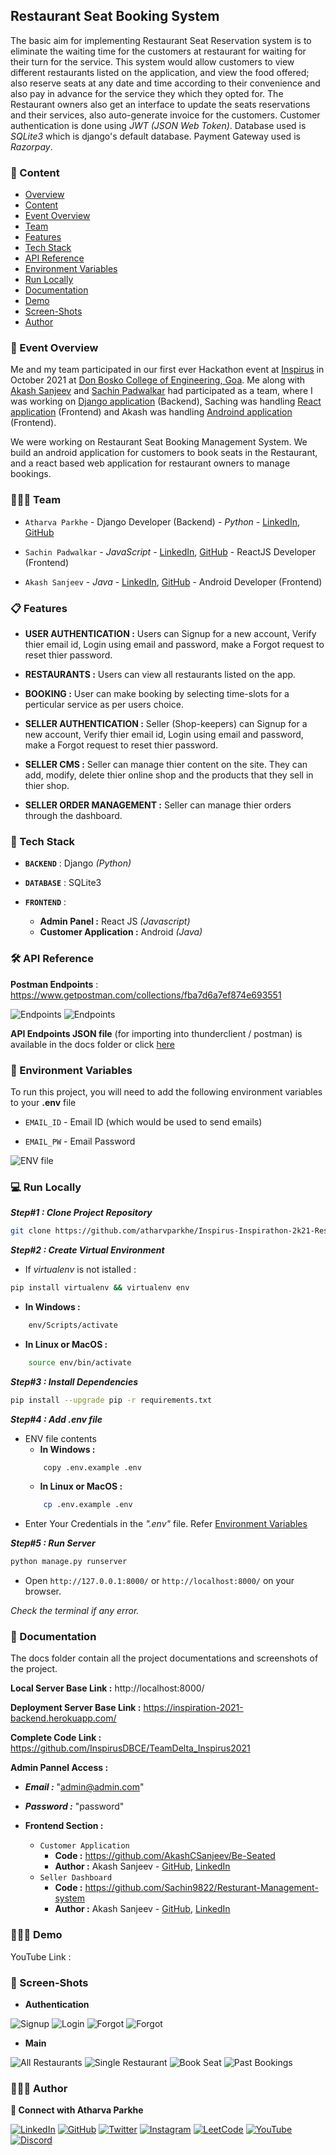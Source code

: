 
## Restaurant Seat Booking System

The basic aim for implementing Restaurant Seat Reservation system is to eliminate the waiting time for the customers at restaurant for waiting for their turn for the service. This system would allow customers to view different restaurants listed on the application, and view the food offered; also reserve seats at any date and time according to their convenience and also pay in advance for the service they which they opted for. The Restaurant owners also get an interface to update the seats reservations and their services, also auto-generate invoice for the customers.
Customer authentication is done using *JWT (JSON Web Token)*. Database used is *SQLite3* which is django's default database. Payment Gateway used is *Razorpay*.

### 🔗 Content

* [Overview](#restaurant-seat-booking-system)
* [Content](#-content)
* [Event Overview](#-event-overview)
* [Team](#-team)
* [Features](#-features)
* [Tech Stack](#-tech-stack)
* [API Reference](#-api-reference)
* [Environment Variables](#-environment-variables)
* [Run Locally](#-run-locally)
* [Documentation](#-documentation)
* [Demo](#-demo)
* [Screen-Shots](#-screen-shots)
* [Author](#-author)


### 🧬 Event Overview

Me and my team participated in our first ever Hackathon event at [Inspirus](https://www.linkedin.com/feed/hashtag/?keywords=inspirus2k21) in October 2021 at [Don Bosko College of Engineering, Goa](https://www.linkedin.com/school/don-bosco-college-of-engineering-fatorda-goa/). 
Me along with [Akash Sanjeev](https://www.linkedin.com/in/akash-sanjeev-37436a1b5/) and [Sachin Padwalkar](https://www.linkedin.com/in/sachin-padwalkar-a265291ba/) had participated as a team, where I was working on [Django application](https://github.com/atharvparkhe/restaurant-seat-booking) (Backend), Saching was handling [React application](https://github.com/Sachin9822/restu) (Frontend) and Akash was handling [Androind application](https://github.com/AkashCSanjeev/Be-Seated) (Frontend).

We were working on Restaurant Seat Booking Management System.
We build an android application for customers to book seats in the Restaurant, and a react based web application for restaurant owners to manage bookings.


### 👨‍👦‍👦 Team

- `Atharva Parkhe` -  Django Developer (Backend)  -  *Python* -   [LinkedIn](https://www.linkedin.com/in/atharva-parkhe-3283b2202/), [GitHub](https://github.com/atharvparkhe)

- `Sachin Padwalkar` -  *JavaScript* - [LinkedIn](https://www.linkedin.com/in/sachin-padwalkar-a265291ba/), [GitHub](https://github.com/Sachin9822)  -  ReactJS Developer (Frontend)

- `Akash Sanjeev` -  *Java* - [LinkedIn](https://www.linkedin.com/in/akash-sanjeev-37436a1b5/), [GitHub](https://github.com/AkashCSanjeev)  -  Android Developer (Frontend)  


### 📋 Features

- **USER AUTHENTICATION :** Users can Signup for a new account, Verify thier email id, Login using email and password, make a Forgot request to reset thier password. 

- **RESTAURANTS :** Users can view all restaurants listed on the app.

- **BOOKING :** User can make booking by selecting time-slots for a perticular service as per users choice.

- **SELLER AUTHENTICATION :** Seller (Shop-keepers) can Signup for a new account, Verify thier email id, Login using email and password, make a Forgot request to reset thier password. 

- **SELLER CMS :** Seller can manage thier content on the site. They can add, modify, delete thier online shop and the products that they sell in thier shop.

- **SELLER ORDER MANAGEMENT :** Seller can manage thier orders through the dashboard.


### 🧰 Tech Stack

- **`BACKEND`** : Django *(Python)*

- **`DATABASE`** : SQLite3

- **`FRONTEND`** : 
    - **Admin Panel :** React JS *(Javascript)*
    - **Customer Application :** Android *(Java)*


### 🛠 API Reference

**Postman Endpoints** : https://www.getpostman.com/collections/fba7d6a7ef874e693551

![Endpoints](docs/endpoints-customer.png)
![Endpoints](docs/endpoints-seller.png)

**API Endpoints JSON file** (for importing into thunderclient / postman) is available in the docs folder or click [here](docs/endpoints.json)


### 🔐 Environment Variables

To run this project, you will need to add the following environment variables to your **.env** file

- `EMAIL_ID`  -  Email ID (which would be used to send emails)

- `EMAIL_PW`  -  Email Password

![ENV file](docs/env.png)


### 💻 Run Locally

***Step#1 : Clone Project Repository***

```bash
git clone https://github.com/atharvparkhe/Inspirus-Inspirathon-2k21-Restaurant-Seat-Booking-Application.git && cd Inspirus-Inspirathon-2k21-Restaurant-Seat-Booking-Application
```

***Step#2 : Create Virtual Environment***

- If *virtualenv* is not istalled :
```bash
pip install virtualenv && virtualenv env
```
- **In Windows :**
```bash
    env/Scripts/activate
```
- **In Linux or MacOS :**
```bash
    source env/bin/activate
```

***Step#3 : Install Dependencies***

```bash
pip install --upgrade pip -r requirements.txt
```

***Step#4 : Add .env file***

- ENV file contents
    - **In Windows :**
    ```bash
        copy .env.example .env
    ```
    - **In Linux or MacOS :**
    ```bash
        cp .env.example .env
    ```
- Enter Your Credentials in the *".env"* file. Refer [Environment Variables](#-environment-variables)

***Step#5 : Run Server***

```bash
python manage.py runserver
```

- Open `http://127.0.0.1:8000/` or `http://localhost:8000/` on your browser.

*Check the terminal if any error.*


### 📄 Documentation

The docs folder contain all the project documentations and screenshots of the project.

**Local Server Base Link :** http://localhost:8000/

**Deployment Server Base Link :** https://inspiration-2021-backend.herokuapp.com/

**Complete Code Link :** https://github.com/InspirusDBCE/TeamDelta_Inspirus2021

**Admin Pannel Access :**
- ***Email :*** "admin@admin.com"
- ***Password :*** "password"

- **Frontend Section :**
    - `Customer Application`
        - **Code :** https://github.com/AkashCSanjeev/Be-Seated
        - **Author :** Akash Sanjeev - [GitHub](https://github.com/AkashCSanjeev), [LinkedIn](https://www.linkedin.com/in/akash-sanjeev-37436a1b5/)
    - `Seller Dashboard `
        - **Code :** https://github.com/Sachin9822/Resturant-Management-system
        - **Author :** Akash Sanjeev - [GitHub](https://github.com/Sachin9822), [LinkedIn](https://www.linkedin.com/in/sachin-padwalkar-a265291ba/)


### 🧑🏻‍💻 Demo

YouTube Link : 


### 🌄 Screen-Shots

- **Authentication**

![Signup](docs/project/account/signup.png)
![Login](docs/project/account/login.png)
![Forgot](docs/project/account/forgot.png)
![Forgot](docs/project/account/reset.png)

- **Main**

![All Restaurants](docs/project/main/all-restaurants.png)
![Single Restaurant](docs/project/main/single-restaurant.png)
![Book Seat](docs/project/main/book-seat.png)
![Past Bookings](docs/project/main/past-bookings.png)


### 🙋🏻‍♂️ Author

**🤝 Connect with Atharva Parkhe**

[![LinkedIn](https://img.shields.io/badge/LinkedIn-0077B5?style=for-the-badge&logo=linkedin&logoColor=white)](https://www.linkedin.com/in/atharva-parkhe-3283b2202/)
[![GitHub](https://img.shields.io/badge/GitHub-100000?style=for-the-badge&logo=github&logoColor=white)](https://www.github.com/atharvparkhe/)
[![Twitter](https://img.shields.io/badge/Twitter-1DA1F2?style=for-the-badge&logo=twitter&logoColor=white)](https://www.twitter.com/atharvparkhe/)
[![Instagram](https://img.shields.io/badge/Instagram-E4405F?style=for-the-badge&logo=instagram&logoColor=white)](https://www.instagram.com/atharvparkhe/)
[![LeetCode](https://img.shields.io/badge/-LeetCode-FFA116?style=for-the-badge&logo=LeetCode&logoColor=black)](https://leetcode.com/patharv777/)
[![YouTube](https://img.shields.io/badge/YouTube-FF0000?style=for-the-badge&logo=youtube&logoColor=white)](https://www.youtube.com/channel/UChimOJO64hOqtE7HCgtiIig)
[![Discord](https://img.shields.io/badge/Discord-5865F2?style=for-the-badge&logo=discord&logoColor=white)](https://discord.gg/8WNC43Xsfc)
